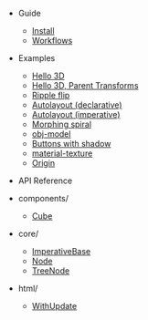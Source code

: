 -   Guide

    -   [Install](/install.md)
    -   [Workflows](/workflows.md)

-   Examples

    -   [Hello 3D](/examples/hello3d.md)
    -   [Hello 3D, Parent Transforms](/examples/hello3d-parent-transforms.md)
    -   [Ripple flip](/examples/ripple-flip.md)
    -   [Autolayout (declarative)](/examples/autolayout-declarative.md)
    -   [Autolayout (imperative)](/examples/autolayout-imperative.md)
    -   [Morphing spiral](/examples/spiral.md)
    -   [obj-model](/examples/obj-model.md)
    -   [Buttons with shadow](/examples/buttons-with-shadow.md)
    -   [material-texture](/examples/material-texture.md)
    -   [Origin](/examples/origin.md)

-   API Reference
    <!-- __API_AUTOGENERATED_BEGIN__ -->
-   components/
    -   [Cube](/api/components/Cube.md)
-   core/
    -   [ImperativeBase](/api/core/ImperativeBase.md)
    -   [Node](/api/core/Node.md)
    -   [TreeNode](/api/core/TreeNode.md)
-   html/
    -   [WithUpdate](/api/html/WithUpdate.md)

<!-- __API_AUTOGENERATED_END__ -->

<!-- -   [Miscellaneous Notes](/notes.md) -->
